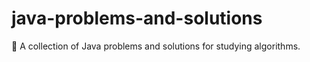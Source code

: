 # java-problems-and-solutions
🔱 A collection of Java problems and solutions for studying algorithms.
